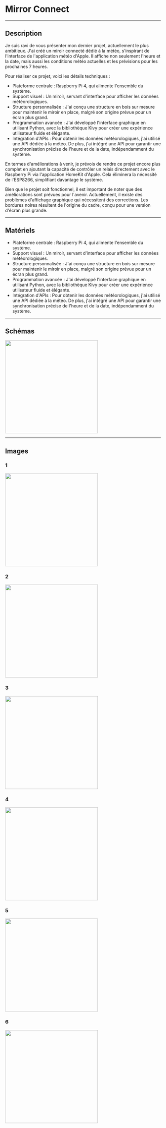 # Mirror Connect

-------------------------------------
## Description ##
  
 Je suis ravi de vous présenter mon dernier projet, actuellement le plus ambitieux. J'ai créé un miroir connecté dédié à la météo, s'inspirant de l'interface de l'application météo d'Apple. Il affiche non seulement l'heure et la date, mais aussi les conditions météo actuelles et les prévisions pour les prochaines 7 heures.

Pour réaliser ce projet, voici les détails techniques :
* Plateforme centrale : Raspberry Pi 4, qui alimente l'ensemble du système.
* Support visuel : Un miroir, servant d'interface pour afficher les données météorologiques.
* Structure personnalisée : J'ai conçu une structure en bois sur mesure pour maintenir le miroir en place, malgré son origine prévue pour un écran plus grand.
* Programmation avancée : J'ai développé l'interface graphique en utilisant Python, avec la bibliothèque Kivy pour créer une expérience utilisateur fluide et élégante.
* Intégration d'APIs : Pour obtenir les données météorologiques, j'ai utilisé une API dédiée à la météo. De plus, j'ai intégré une API pour garantir une synchronisation précise de l'heure et de la date, indépendamment du système.

En termes d'améliorations à venir, je prévois de rendre ce projet encore plus complet en ajoutant la capacité de contrôler un relais directement avec le Raspberry Pi via l'application HomeKit d'Apple. Cela éliminera la nécessité de l'ESP8266, simplifiant davantage le système.

Bien que le projet soit fonctionnel, il est important de noter que des améliorations sont prévues pour l'avenir. Actuellement, il existe des problèmes d'affichage graphique qui nécessitent des corrections. Les bordures noires résultent de l'origine du cadre, conçu pour une version d'écran plus grande.

-------------------------------------
## Matériels ##

* Plateforme centrale : Raspberry Pi 4, qui alimente l'ensemble du système.
* Support visuel : Un miroir, servant d'interface pour afficher les données météorologiques.
* Structure personnalisée : J'ai conçu une structure en bois sur mesure pour maintenir le miroir en place, malgré son origine prévue pour un écran plus grand.
* Programmation avancée : J'ai développé l'interface graphique en utilisant Python, avec la bibliothèque Kivy pour créer une expérience utilisateur fluide et élégante.
* Intégration d'APIs : Pour obtenir les données météorologiques, j'ai utilisé une API dédiée à la météo. De plus, j'ai intégré une API pour garantir une synchronisation précise de l'heure et de la date, indépendamment du système.

-------------------------------------

## Schémas ## 

<img src="https://raw.githubusercontent.com/adamHassanBR/iot_projet/main/_11_mirror_connect/images/_11_mirror_connect.png" style="width: 300px"/>

-------------------------------------
## Images ##

### 1 ###
<img src="https://raw.githubusercontent.com/adamHassanBR/iot_projet/main/_11_mirror_connect/images/1.png" style="width: 300px"/>

### 2 ###
<img src="https://raw.githubusercontent.com/adamHassanBR/iot_projet/main/_11_mirror_connect/images/2.png" style="width: 300px"/>

### 3 ###
<img src="https://raw.githubusercontent.com/adamHassanBR/iot_projet/main/_11_mirror_connect/images/3.png" style="width: 300px"/>

### 4 ###
<img src="https://raw.githubusercontent.com/adamHassanBR/iot_projet/main/_11_mirror_connect/images/4.png" style="width: 300px"/>

### 5 ###
<img src="https://raw.githubusercontent.com/adamHassanBR/iot_projet/main/_11_mirror_connect/images/5.png" style="width: 300px"/>

### 6 ###
<img src="https://raw.githubusercontent.com/adamHassanBR/iot_projet/main/_11_mirror_connect/images/6.png" style="width: 300px"/>

